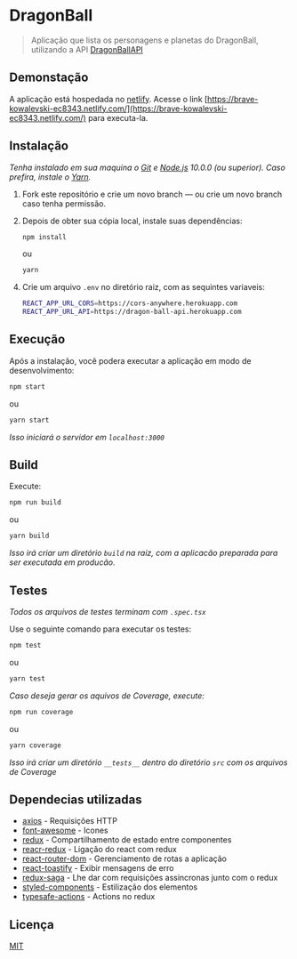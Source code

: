 # DragonBall

> Aplicação que lista os personagens e planetas do DragonBall, utilizando a API [DragonBallAPI](https://dragon-ball-api.herokuapp.com)

## Demonstação

A aplicação está hospedada no [netlify](https://www.netlify.com/). Acesse o link [https://brave-kowalevski-ec8343.netlify.com/](https://brave-kowalevski-ec8343.netlify.com/) para executa-la.

## Instalação

_Tenha instalado em sua maquina o [Git](http://git-scm.com/) e [Node.js](http://nodejs.org/) 10.0.0 (ou superior). Caso prefira, instale o [Yarn](https://yarnpkg.com/)._

1. Fork este repositório e crie um novo branch — ou crie um novo branch caso tenha permissão.

2. Depois de obter sua cópia local, instale suas dependências:

   ```sh
   npm install
   ```

   ou

   ```sh
   yarn
   ```

4) Crie um arquivo `.env` no diretório raiz, com as sequintes variaveis:

   ```sh
   REACT_APP_URL_CORS=https://cors-anywhere.herokuapp.com
   REACT_APP_URL_API=https://dragon-ball-api.herokuapp.com
   ```

## Execução

Após a instalação, você podera executar a aplicação em modo de desenvolvimento:

```sh
npm start
```

ou

```sh
yarn start
```

_Isso iniciará o servidor em `localhost:3000`_

## Build

Execute:

```sh
npm run build
```

ou

```sh
yarn build
```

_Isso irá criar um diretório `build` na raiz, com a aplicacão preparada para ser executada em producão._

## Testes

_Todos os arquivos de testes terminam com `.spec.tsx`_

Use o seguinte comando para executar os testes:

```sh
npm test
```

ou

```sh
yarn test
```

_Caso deseja gerar os aquivos de Coverage, execute:_

```sh
npm run coverage
```

ou

```sh
yarn coverage
```

_Isso irá criar um diretório `__tests__` dentro do diretório `src` com os arquivos de Coverage_

## Dependecias utilizadas

- [axios](https://github.com/axios/axios) - Requisições HTTP
- [font-awesome](https://fontawesome.com/) - Icones
- [redux](https://redux.js.org/) - Compartilhamento de estado entre componentes
- [reacr-redux](https://react-redux.js.org/) - Ligação do react com redux
- [react-router-dom](https://reacttraining.com/react-router/web/guides/quick-start) - Gerenciamento de rotas a aplicação
- [react-toastify](https://github.com/fkhadra/react-toastify) - Exibir mensagens de erro
- [redux-saga](https://redux-saga.js.org/) - Lhe dar com requisições assincronas junto com o redux
- [styled-components](https://styled-components.com/) - Estilização dos elementos
- [typesafe-actions](https://github.com/piotrwitek/typesafe-actions) - Actions no redux

## Licença

[MIT](https://opensource.org/licenses/MIT)

